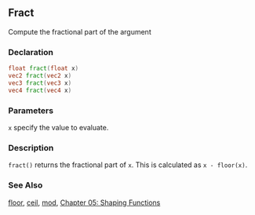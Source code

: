 ## Fract
Compute the fractional part of the argument

### Declaration
```glsl
float fract(float x)  
vec2 fract(vec2 x)  
vec3 fract(vec3 x)  
vec4 fract(vec4 x)
```

### Parameters
```x``` specify the value to evaluate.

### Description
```fract()``` returns the fractional part of ```x```. This is calculated as ```x - floor(x)```.

<div class="simpleFunction" data="y = fract(x); "></div>

### See Also
[floor](index.html#floor.md), [ceil](index.html#ceil.md), [mod](index.html#mod.md), [Chapter 05: Shaping Functions](../05/)